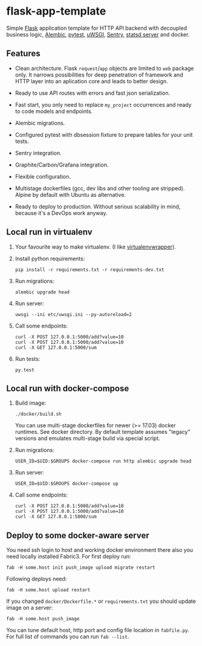 # flask-app-template

Simple [Flask](http://flask.pocoo.org/) application template for HTTP API backend
with decoupled business logic,
[Alembic](http://alembic.zzzcomputing.com/en/latest/),
[pytest](https://docs.pytest.org/en/latest/),
[uWSGI](https://uwsgi-docs.readthedocs.io/en/latest/),
[Sentry](https://sentry.io/),
[statsd server](https://github.com/baverman/statsdly/) and docker.


## Features

* Clean architecture. Flask `request`/`app` objects are limited to `web` package
  only. It narrows possibilities for deep penetration of framework and HTTP layer into
  an aplication core and leads to better design.

* Ready to use API routes with errors and fast json serialization.

* Fast start, you only need to replace `my_project` occurrences and ready to
  code models and endpoints.

* Alembic migrations.

* Configured pytest with dbsession fixture to prepare tables for your
  unit tests.

* Sentry integration.

* Graphite/Carbon/Grafana integration.

* Flexible configuration.

* Multistage dockerfiles (gcc, dev libs and other tooling are stripped).
  Alpine by default with Ubuntu as alternative.

* Ready to deploy to production. Without serious scalability in mind, because it's
  a DevOps work anyway.


## Local run in virtualenv

1. Your favourite way to make virtualenv. (I like
   [virtualenvwrapper](https://virtualenvwrapper.readthedocs.io/en/latest/)).

1. Install python requirements:

       pip install -r requirements.txt -r requirements-dev.txt

1. Run migrations:

       alembic upgrade head

1. Run server:

       uwsgi --ini etc/uwsgi.ini --py-autoreload=2

1. Call some endpoints:

       curl -X POST 127.0.0.1:5000/add?value=10
       curl -X POST 127.0.0.1:5000/add?value=10
       curl -X GET 127.0.0.1:5000/sum

1. Run tests:

       py.test


## Local run with docker-compose

1. Build image:

       ./docker/build.sh

   You can use multi-stage dockerfiles for newer (>= 17.03) docker runtimes. See docker directory.
   By default template assumes "legacy" versions and emulates multi-stage build via special
   script.

1. Run migrations:

       USER_ID=$UID:$GROUPS docker-compose run http alembic upgrade head

1. Run server:

       USER_ID=$UID:$GROUPS docker-compose up

1. Call some endpoints:

       curl -X POST 127.0.0.1:5000/add?value=10
       curl -X POST 127.0.0.1:5000/add?value=10
       curl -X GET 127.0.0.1:5000/sum


## Deploy to some docker-aware server

You need ssh login to host and working docker environment there also
you need locally installed Fabric3. For first deploy run:

    fab -H some.host init push_image upload migrate restart

Following deploys need:

    fab -H some.host upload restart

If you changed `docker/Dockerfile.*` or `requirements.txt` you should update
image on a server:

    fab -H some.host push_image

You can tune default host, http port and config file location in `fabfile.py`.
For full list of commands you can run `fab --list`.
